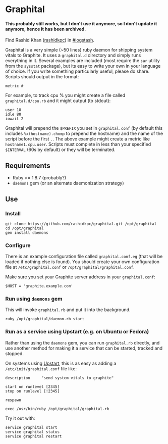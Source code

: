 # Graphital 

#### This probably still works, but I don't use it anymore, so I don't update it anymore, hence it has been archived.

Find Rashid Khan ([rashidkpc](irc://irc.freenode.net/rashidkpc,isnick))
in [#logstash](irc://irc.freenode.net/logstash).

Graphital is a very simple (~50 lines) ruby daemon for shipping system vitals 
to Graphite. It uses a `graphital.d` directory and simply runs everything in it.
Several examples are included (most require the `sar` utility from the `sysstat`
package), but its easy to write your own in your language of choice. If you
write something particularly useful, please do share. Scripts should output in 
the format:  

    metric #

For example, to track cpu % you might create a file called
`graphital.d/cpu.rb` and it might output (to stdout):  

    user 18  
    idle 80  
    iowait 2  

Graphital will prepend the `$PREFIX` you set in `graphital.conf` (by default
this includes `%x(hostname).chomp` to prepend the hostname) and the name of the
script before the first `.`. The above example might create a metric like 
`hostname1.cpu.user`. Scripts must complete in less than your specified
`$INTERVAL` (60s by default) or they will be terminated.  

## Requirements

* Ruby >= 1.8.7 (probably?)  
* `daemons` gem (or an alternate daemonization strategy)  

## Use

### Install

    git clone https://github.com/rashidkpc/graphital.git /opt/graphital
    cd /opt/graphital
    gem install daemons

### Configure

There is an example configuration file called `graphital.conf.eg` (that will
be loaded if nothing else is found). You should create your own configuration
file at `/etc/graphital.conf` or `/opt/graphital/graphital.conf`.

Make sure you set your Graphite server address in your `graphital.conf`:  

    $HOST = 'graphite.example.com'

### Run using `daemons` gem

This will invoke `graphital.rb` and put it into the background.  

    ruby /opt/graphital/daemon.rb start  

### Run as a service using Upstart (e.g. on Ubuntu or Fedora)

Rather than using the `daemons` gem, you can run `graphital.rb` directly, and
use another method for making it a service that can be started, tracked and
stopped.

On systems using [Upstart](http://upstart.ubuntu.com/cookbook/), this is as
easy as adding a `/etc/init/graphital.conf` file like:

    description     "send system vitals to graphite"

    start on runlevel [2345]
    stop on runlevel [!2345]

    respawn

    exec /usr/bin/ruby /opt/graphital/graphital.rb

Try it out with:

    service graphital start
    service graphital status
    service graphital restart

